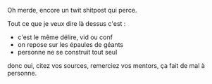 Oh merde, encore un twit shitpost qui perce.

Tout ce que je veux dire là dessus c'est :
- c'est le même délire, vid ou conf
- on repose sur les épaules de géants
- personne ne se construit tout seul

donc oui, citez vos sources, remerciez vos mentors, ça fait de mal à personne. 
